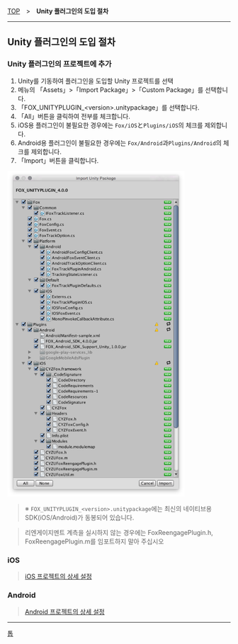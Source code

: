 [TOP](../../README.md)　>　**Unity 플러그인의 도입 절차**

---

## Unity 플러그인의 도입 절차

### Unity 플러그인의 프로젝트에 추가

1. Unity를 기동하여 플러그인을 도입할 Unity 프로젝트를 선택
2. 메뉴의 「Assets」>「Import Package」>「Custom Package」를 선택합니다.
3. 「FOX_UNITYPLUGIN_&lt;version&gt;.unitypackage」를 선택합니다.
4. 「All」버튼을 클릭하여 전부를 체크합니다.
5. iOS용 플러그인이 불필요한 경우에는 `Fox/iOS`と`Plugins/iOS`의 체크를 제외합니다.
6. Android용 플러그인이 불필요한 경우에는 `Fox/Android`과`Plugins/Android`의 체크를 제외합니다.
7. 「Import」버튼을 클릭합니다.

<img src="./img01.png" width="400px" />

> ※ `FOX_UNITYPLUGIN_<version>.unitypackage`에는 최신의 네이티브용 SDK(iOS/Android)가 동봉되어 있습니다.

> 리엔게이지멘트 계측을 실시하지 않는 경우에는 FoxReengagePlugin.h, FoxReengagePlugin.m를 임포트하지 말아 주십시오

### iOS

> [iOS 프로젝트의 상세 설정](./ios/README.md)

### Android

> [Android 프로젝트의 상세 설정](./android/README.md)


---
[톱](../../README.md)
